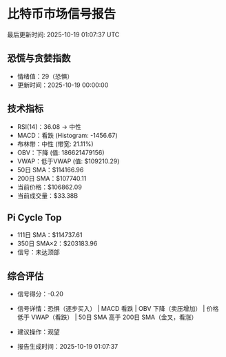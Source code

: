 # 比特币市场信号报告

最后更新时间: 2025-10-19 01:07:37 UTC

## 恐慌与贪婪指数
- 情绪值：29（恐惧）
- 更新时间：2025-10-19 00:00:00

## 技术指标
- RSI(14)：36.08 → 中性
- MACD：看跌 (Histogram: -1456.67)
- 布林带：中性 (带宽: 21.11%)
- OBV：下降 (值: 186621479156)
- VWAP：低于VWAP (值: $109210.29)
- 50日 SMA：$114166.96
- 200日 SMA：$107740.11
- 当前价格：$106862.09
- 当前成交量：$33.38B

## Pi Cycle Top
- 111日 SMA：$114737.61
- 350日 SMA×2：$203183.96
- 信号：未达顶部

## 综合评估
- 信号得分：-0.20
- 信号详情：恐惧（逐步买入） | MACD 看跌 | OBV 下降（卖压增加） | 价格低于 VWAP（看跌） | 50日 SMA 高于 200日 SMA（金叉，看涨）
- 建议操作：观望

- 报告生成时间：2025-10-19 01:07:37